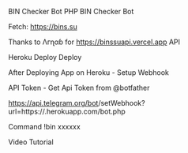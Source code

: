 BIN Checker Bot
PHP BIN Checker Bot

Fetch: https://bins.su

Thanks to Λгɳαɓ for https://binssuapi.vercel.app API

Heroku Deploy
Deploy

After Deploying App on Heroku - Setup Webhook

API Token - Get Api Token from @botfather

https://api.telegram.org/bot<Api Token>/setWebhook?url=https://<your app name>.herokuapp.com/bot.php

Command
!bin xxxxxx

Video Tutorial
